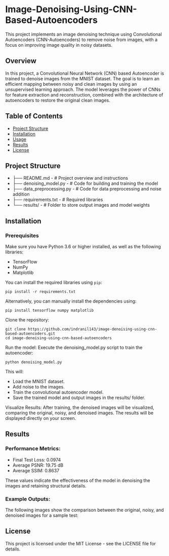 # Image-Denoising-Using-CNN-Based-Autoencoders

This project implements an image denoising technique using Convolutional Autoencoders (CNN-Autoencoders) to remove noise from images, with a focus on improving image quality in noisy datasets.

## Overview

In this project, a Convolutional Neural Network (CNN) based Autoencoder is trained to denoise images from the MNIST dataset. The goal is to learn an efficient mapping between noisy and clean images by using an unsupervised learning approach. The model leverages the power of CNNs for feature extraction and reconstruction, combined with the architecture of autoencoders to restore the original clean images.

## Table of Contents

- [Project Structure](#project-structure)
- [Installation](#installation)
- [Usage](#usage)
- [Results](#results)
- [License](#license)

## Project Structure

- ├── README.md                 - # Project overview and instructions
- ├── denoising_model.py        - # Code for building and training the model
- ├── data_preprocessing.py     - # Code for data preprocessing and noise addition
- ├── requirements.txt          - # Required libraries
- └── results/                  - # Folder to store output images and model weights

## Installation

### Prerequisites

Make sure you have Python 3.6 or higher installed, as well as the following libraries:

- TensorFlow
- NumPy
- Matplotlib

You can install the required libraries using `pip`:
```
pip install -r requirements.txt
```
Alternatively, you can manually install the dependencies using:
```
pip install tensorflow numpy matplotlib
```
Clone the repository:
```
git clone https://github.com/indranil143/image-denoising-using-cnn-based-autoencoders.git
cd image-denoising-using-cnn-based-autoencoders
```
Run the model:
Execute the denoising_model.py script to train the autoencoder:
```
python denoising_model.py
```
This will:

- Load the MNIST dataset.
- Add noise to the images.
- Train the convolutional autoencoder model.
- Save the trained model and output images in the results/ folder.
  
Visualize Results:
After training, the denoised images will be visualized, comparing the original, noisy, and denoised images. The results will be displayed directly on your screen.

## Results
### Performance Metrics:
- Final Test Loss: 0.0974
- Average PSNR: 19.75 dB
- Average SSIM: 0.8637
  
These values indicate the effectiveness of the model in denoising the images and retaining structural details.

### Example Outputs:
The following images show the comparison between the original, noisy, and denoised images for a sample test:


## License
This project is licensed under the MIT License - see the LICENSE file for details.
